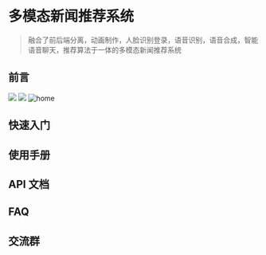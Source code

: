 # 多模态新闻推荐系统

> 融合了前后端分离，动画制作，人脸识别登录，语音识别，语音合成，智能语音聊天，推荐算法于一体的多模态新闻推荐系统

## 前言

![](https://pic.imgdb.cn/item/613c57c844eaada739ac3bd9.jpg)
![](https://pic.imgdb.cn/item/613c59a544eaada739aff61c.jpg)
![home](https://gitee.com/harrytsz/harrytszBlogPics/raw/master/uPic/home.gif)

## 快速入门

## 使用手册

## API 文档

## FAQ

## 交流群
